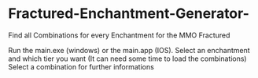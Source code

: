 # Fractured-Enchantment-Generator-
Find all Combinations for every Enchantment for the MMO Fractured

Run the main.exe (windows) or the main.app (IOS).
Select an enchantment and which tier you want (It can need some time to load the combinations)
Select a combination for further informations

